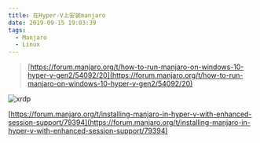 ```yaml
---
title: 在Hyper-V上安装manjaro
date: 2019-09-15 19:03:39
tags: 
  - Manjaro
  - Linux
---
```


> [https://forum.manjaro.org/t/how-to-run-manjaro-on-windows-10-hyper-v-gen2/54092/20](https://forum.manjaro.org/t/how-to-run-manjaro-on-windows-10-hyper-v-gen2/54092/20)

![xrdp](https://i.loli.net/2019/09/15/PFraGJk26T1WjVC.png)

[https://forum.manjaro.org/t/installing-manjaro-in-hyper-v-with-enhanced-session-support/79394](https://forum.manjaro.org/t/installing-manjaro-in-hyper-v-with-enhanced-session-support/79394)